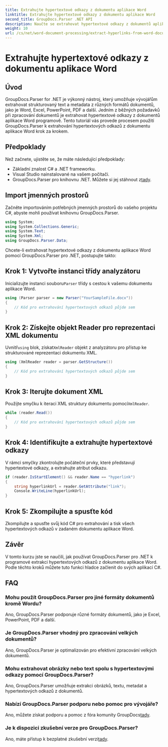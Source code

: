 ```yaml
---
title: Extrahujte hypertextové odkazy z dokumentu aplikace Word
linktitle: Extrahujte hypertextové odkazy z dokumentu aplikace Word
second_title: GroupDocs.Parser .NET API
description: Naučte se extrahovat hypertextové odkazy z dokumentů aplikace Word pomocí GroupDocs.Parser for .NET. Podrobný průvodce s příklady kódu.
weight: 10
url: /cs/net/word-document-processing/extract-hyperlinks-from-word-document/
---
```


# Extrahujte hypertextové odkazy z dokumentu aplikace Word

## Úvod
GroupDocs.Parser for .NET je výkonný nástroj, který umožňuje vývojářům extrahovat strukturovaný text a metadata z různých formátů dokumentů, jako je Word, Excel, PowerPoint, PDF a další. Jedním z běžných požadavků při zpracování dokumentů je extrahovat hypertextové odkazy z dokumentů aplikace Word programově. Tento tutoriál vás provede procesem použití GroupDocs.Parser k extrahování hypertextových odkazů z dokumentu aplikace Word krok za krokem.
## Předpoklady
Než začnete, ujistěte se, že máte následující předpoklady:
- Základní znalost C# a .NET frameworku.
- Visual Studio nainstalované na vašem počítači.
-  GroupDocs.Parser pro knihovnu .NET. Můžete si jej stáhnout z[tady](https://releases.groupdocs.com/parser/net/).
## Import jmenných prostorů
Začněte importováním potřebných jmenných prostorů do vašeho projektu C#, abyste mohli používat knihovnu GroupDocs.Parser.
```csharp
using System;
using System.Collections.Generic;
using System.Text;
using System.Xml;
using GroupDocs.Parser.Data;
```
Chcete-li extrahovat hypertextové odkazy z dokumentu aplikace Word pomocí GroupDocs.Parser pro .NET, postupujte takto:
## Krok 1: Vytvořte instanci třídy analyzátoru
 Inicializujte instanci souboru`Parser` třídy s cestou k vašemu dokumentu aplikace Word.
```csharp
using (Parser parser = new Parser("YourSampleFile.docx"))
{
    // Kód pro extrahování hypertextových odkazů půjde sem
}
```
## Krok 2: Získejte objekt Reader pro reprezentaci XML dokumentu
 Uvnitř`using` blok, získat`XmlReader` objekt z analyzátoru pro přístup ke strukturované reprezentaci dokumentu XML.
```csharp
using (XmlReader reader = parser.GetStructure())
{
    // Kód pro extrahování hypertextových odkazů půjde sem
}
```
## Krok 3: Iterujte dokument XML
Použijte smyčku k iteraci XML struktury dokumentu pomocí`XmlReader`.
```csharp
while (reader.Read())
{
    // Kód pro extrahování hypertextových odkazů půjde sem
}
```
## Krok 4: Identifikujte a extrahujte hypertextové odkazy
V rámci smyčky zkontrolujte počáteční prvky, které představují hypertextové odkazy, a extrahujte atribut odkazu.
```csharp
if (reader.IsStartElement() && reader.Name == "hyperlink")
{
    string hyperlinkUrl = reader.GetAttribute("link");
    Console.WriteLine(hyperlinkUrl);
}
```
## Krok 5: Zkompilujte a spusťte kód
Zkompilujte a spusťte svůj kód C# pro extrahování a tisk všech hypertextových odkazů v zadaném dokumentu aplikace Word.
## Závěr
V tomto kurzu jste se naučili, jak používat GroupDocs.Parser pro .NET k programové extrakci hypertextových odkazů z dokumentu aplikace Word. Podle těchto kroků můžete tuto funkci hladce začlenit do svých aplikací C#.

## FAQ
### Mohu použít GroupDocs.Parser pro jiné formáty dokumentů kromě Wordu?
Ano, GroupDocs.Parser podporuje různé formáty dokumentů, jako je Excel, PowerPoint, PDF a další.
### Je GroupDocs.Parser vhodný pro zpracování velkých dokumentů?
Ano, GroupDocs.Parser je optimalizován pro efektivní zpracování velkých dokumentů.
### Mohu extrahovat obrázky nebo text spolu s hypertextovými odkazy pomocí GroupDocs.Parser?
Ano, GroupDocs.Parser umožňuje extrakci obrázků, textu, metadat a hypertextových odkazů z dokumentů.
### Nabízí GroupDocs.Parser podporu nebo pomoc pro vývojáře?
 Ano, můžete získat podporu a pomoc z fóra komunity GroupDocs[tady](https://forum.groupdocs.com/c/parser/17).
### Je k dispozici zkušební verze pro GroupDocs.Parser?
 Ano, máte přístup k bezplatné zkušební verzi[tady](https://releases.groupdocs.com/).